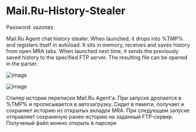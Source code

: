 # Mail.Ru-History-Stealer
Password: vazonez.

 Mail.Ru Agent chat history stealer. When launched, it drops into %TMP% and registers itself in autoload. It sits in memory, receives and saves history from open MRA tabs. When launched next time, it sends the previously saved history to the specified FTP server. The resulting file can be opened in the parser.

![image](https://github.com/user-attachments/assets/8e11ae5b-bc75-4e5a-8fa2-ac5f8ee07955)

![image](https://github.com/user-attachments/assets/978fddde-8683-4047-8f21-1d38952f1737)


Стилер истории переписки Mail.Ru Agent'а. При запуске дропается в %TMP% и прописывается в автозагрузку. Сидит в памяти, получает и сохраняет историю из открытых вкладок MRA. При следующем запуске отправляет сохраненую ранее историю на заданный FTP-сервер. Полученый файл можно открыть в парсере
